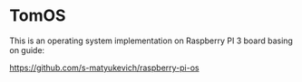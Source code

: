 # TomOS
This is an operating system implementation on Raspberry PI 3 board basing on guide:

https://github.com/s-matyukevich/raspberry-pi-os

